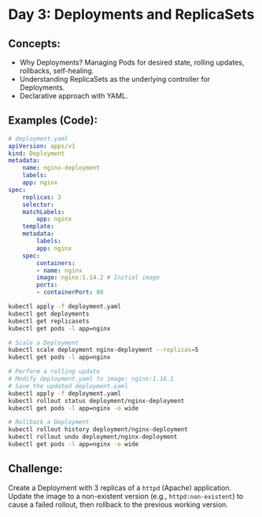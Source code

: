 # **Day 3: Deployments and ReplicaSets**

## **Concepts:**
* Why Deployments? Managing Pods for desired state, rolling updates, rollbacks, self-healing.
* Understanding ReplicaSets as the underlying controller for Deployments.
* Declarative approach with YAML.

 ## **Examples (Code):**
```yaml
# deployment.yaml
apiVersion: apps/v1
kind: Deployment
metadata:
    name: nginx-deployment
    labels:
    app: nginx
spec:
    replicas: 3
    selector:
    matchLabels:
        app: nginx
    template:
    metadata:
        labels:
        app: nginx
    spec:
        containers:
        - name: nginx
        image: nginx:1.14.2 # Initial image
        ports:
        - containerPort: 80
```
```bash
kubectl apply -f deployment.yaml
kubectl get deployments
kubectl get replicasets
kubectl get pods -l app=nginx

# Scale a Deployment
kubectl scale deployment nginx-deployment --replicas=5
kubectl get pods -l app=nginx

# Perform a rolling update
# Modify deployment.yaml to image: nginx:1.16.1
# Save the updated deployment.yaml
kubectl apply -f deployment.yaml
kubectl rollout status deployment/nginx-deployment
kubectl get pods -l app=nginx -o wide

# Rollback a Deployment
kubectl rollout history deployment/nginx-deployment
kubectl rollout undo deployment/nginx-deployment
kubectl get pods -l app=nginx -o wide
```

## **Challenge:** 
Create a Deployment with 3 replicas of a `httpd` (Apache) application. Update the image to a non-existent version (e.g., `httpd:non-existent`) to cause a failed rollout, then rollback to the previous working version.

